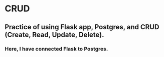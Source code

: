 # CRUD 

## Practice of using Flask app, Postgres, and CRUD (Create, Read, Update, Delete).
### Here, I have connected Flask to Postgres.

